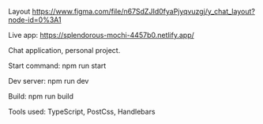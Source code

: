 Layout https://www.figma.com/file/n67SdZJId0fyaPjyqvuzgj/y_chat_layout?node-id=0%3A1

Live app: https://splendorous-mochi-4457b0.netlify.app/

Chat application, personal project.

Start command: npm run start

Dev server: npm run dev

Build: npm run build

Tools used: TypeScript, PostCss, Handlebars
